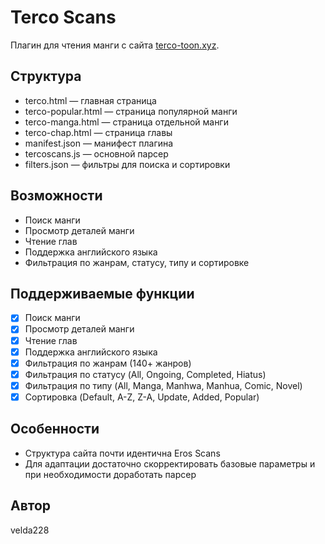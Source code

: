 # Terco Scans

Плагин для чтения манги с сайта [terco-toon.xyz](https://terco-toon.xyz/).

## Структура
- terco.html — главная страница
- terco-popular.html — страница популярной манги
- terco-manga.html — страница отдельной манги
- terco-chap.html — страница главы
- manifest.json — манифест плагина
- tercoscans.js — основной парсер
- filters.json — фильтры для поиска и сортировки

## Возможности
- Поиск манги
- Просмотр деталей манги
- Чтение глав
- Поддержка английского языка
- Фильтрация по жанрам, статусу, типу и сортировке

## Поддерживаемые функции
- [x] Поиск манги
- [x] Просмотр деталей манги
- [x] Чтение глав
- [x] Поддержка английского языка
- [x] Фильтрация по жанрам (140+ жанров)
- [x] Фильтрация по статусу (All, Ongoing, Completed, Hiatus)
- [x] Фильтрация по типу (All, Manga, Manhwa, Manhua, Comic, Novel)
- [x] Сортировка (Default, A-Z, Z-A, Update, Added, Popular)

## Особенности
- Структура сайта почти идентична Eros Scans
- Для адаптации достаточно скорректировать базовые параметры и при необходимости доработать парсер

## Автор
velda228 
